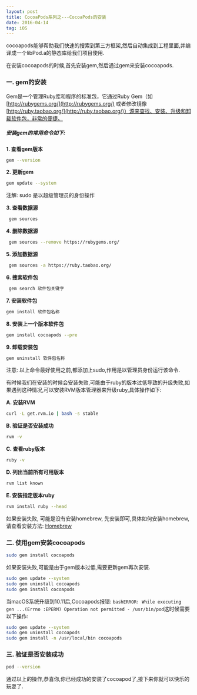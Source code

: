 ```yaml
---
layout: post
title: CocoaPods系列之---CocoaPods的安装
date: 2016-04-14
tag: iOS
---
```

cocoapods能够帮助我们快速的搜索到第三方框架,然后自动集成到工程里面,并编译成一个libPod.a的静态库给我们项目使用.

在安装cocoapods的时候,首先安装gem,然后通过gem来安装cocoapods.

### 一. gem的安装

Gem是一个管理Ruby库和程序的标准包，它通过Ruby Gem（如 [http://rubygems.org/](http://rubygems.org/) 或者修改镜像[http://ruby.taobao.org/](http://ruby.taobao.org/)）源来查找、安装、升级和卸载软件包，非常的便捷。

##### 安装gem的常用命令如下:

<strong>1. 查看gem版本</strong>
	
```bash
gem --version	
```
<strong>2. 更新gem</strong>
 
```bash 
gem update --system
```
注解: sudo 是以超级管理员的身份操作
 
<strong>3. 查看数据源 </strong>
 
```bash
 gem sources

```
<strong> 4. 删除数据源</strong>
 
```bash
 gem sources --remove https://rubygems.org/
```
 
<strong>5. 添加数据源</strong>
 
```bash
 gem sources -a https://ruby.taobao.org/
```
<strong>6. 搜索软件包</strong>

```bash
 gem search 软件包关键字
```
 
<strong>7. 安装软件包</strong>
 
```bash
gem install 软件包名称
```
  
<strong>8. 安装上一个版本软件包</strong>

 ```bash
 gem install cocoapods --pre
 ```
<strong>9. 卸载安装包</strong>

```bash
gem uninstall 软件包名称
```
 
注意: 以上命令最好使用之前,都添加上sudo,作用是以管理员身份运行该命令.

有时候我们在安装的时候会安装失败,可能由于ruby的版本过低导致的升级失败,如果遇到这种情况,可以安装RVM版本管理器来升级ruby,具体操作如下:

<strong>A. 安装RVM</strong>

```bash
curl -L get.rvm.io | bash -s stable
```
<strong>B. 验证是否安装成功</strong>

```bash
rvm -v
```
<strong>C. 查看ruby版本</strong>

```bash
ruby -v
```
<strong>D. 列出当前所有可用版本</strong>

```bash
rvm list known
```
<strong>E. 安装指定版本ruby</strong>

```bash
rvm install ruby --head
```
如果安装失败, 可能是没有安装homebrew, 先安装即可,具体如何安装homebrew,请查看安装方法: [Homebrew](http://brew.sh/index_zh-cn.html)

### 二. 使用gem安装cocoapods

```bash
sudo gem install cocoapods
```
如果安装失败,可能是由于gem版本过低,需要更新gem再次安装.

```bash
sudo gem update --system
sudo gem uninstall cocoapods
sudo gem install cocoapods
```
当macOS系统升级到10.11后,Cocoapods报错: ```bashERROR: While executing gen ...(Errno
:EPERM) Operation not permitted - /usr/bin/pod```这时候需要以下操作:

```bash
sudo gem update --system
sudo gem uninstall cocoapods
sudo gem install -n /usr/local/bin cocoapods
```
### 三. 验证是否安装成功

```bash
pod --version
```

通过以上的操作,恭喜你,你已经成功的安装了cocoapod了,接下来你就可以快乐的玩耍了.

 
 
 
 
 
 
 
 
 
 
